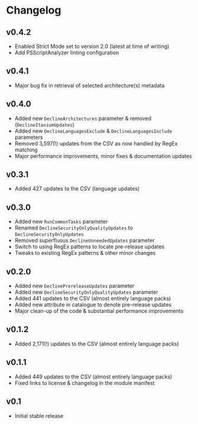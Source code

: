 Changelog
=========

v0.4.2
------

- Enabled Strict Mode set to version 2.0 (latest at time of writing)
- Add PSScriptAnalyzer linting configuration

v0.4.1
------

- Major bug fix in retrieval of selected architecture(s) metadata

v0.4.0
------

- Added new `DeclineArchitectures` parameter & removed (`DeclineItaniumUpdates`)
- Added new `DeclineLanguagesExclude` & `DeclineLanguagesInclude` parameters
- Removed 3,597(!) updates from the CSV as now handled by RegEx matching
- Major performance improvements, minor fixes & documentation updates

v0.3.1
------

- Added 427 updates to the CSV (language updates)

v0.3.0
------

- Added new `RunCommonTasks` parameter
- Renamed `DeclineSecurityOnlyQualityUpdates` to `DeclineSecurityOnlyUpdates`
- Removed superfluous `DeclineUnneededUpdates` parameter
- Switch to using RegEx patterns to locate pre-release updates
- Tweaks to existing RegEx patterns & other minor changes

v0.2.0
------

- Added new `DeclinePrereleaseUpdates` parameter
- Added new `DeclineSecurityOnlyQualityUpdates` parameter
- Added 441 updates to the CSV (almost entirely language packs)
- Added new attribute in catalogue to denote pre-release updates
- Major clean-up of the code & substantial performance improvements

v0.1.2
------

- Added 2,171(!) updates to the CSV (almost entirely language packs)

v0.1.1
------

- Added 449 updates to the CSV (almost entirely language packs)
- Fixed links to license & changelog in the module manifest

v0.1
----

- Initial stable release